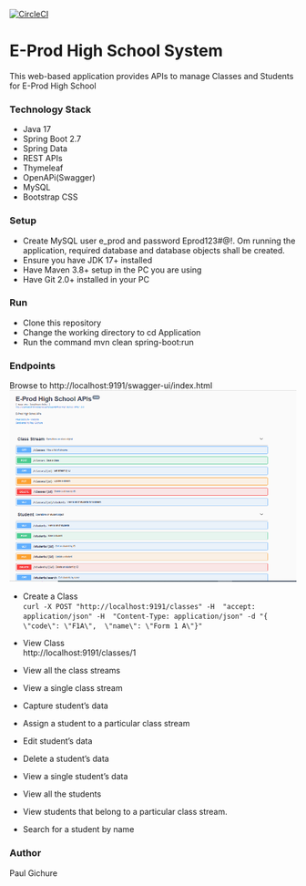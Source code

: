 [![CircleCI](https://dl.circleci.com/status-badge/img/gh/Gichure/e-prod-high-school/tree/develop.svg?style=svg)](https://dl.circleci.com/status-badge/redirect/gh/Gichure/e-prod-high-school/tree/develop)  
# E-Prod High School System
This web-based application provides APIs to manage Classes and Students for E-Prod High School

### Technology Stack
-  Java 17
-  Spring Boot 2.7
-  Spring Data
-  REST APIs
-  Thymeleaf
-  OpenAPi(Swagger)
-  MySQL
-  Bootstrap CSS

### Setup
-  Create MySQL user e_prod and password Eprod123#@!. Om running the application, required database and database objects shall be created.
-  Ensure you have JDK 17+ installed
-  Have Maven 3.8+ setup in the PC you are using
-  Have Git 2.0+ installed in your PC

### Run
-  Clone this repository
-  Change the working directory to cd Application
-  Run the command mvn clean spring-boot:run

### Endpoints
Browse to http://localhost:9191/swagger-ui/index.html  
![APIs Home](images/apis-home.png)

-  Create a Class  
`` curl -X POST "http://localhost:9191/classes" -H  "accept: application/json" -H  "Content-Type: application/json" -d "{  \"code\": \"F1A\",  \"name\": \"Form 1 A\"}"  ``
-  View Class  
http://localhost:9191/classes/1 
-  View all the class streams

-  View a single class stream

-  Capture student’s data
-  Assign a student to a particular class stream
-  Edit student’s data
-  Delete a student’s data
-  View a single student’s data
-  View all the students
-  View students that belong to a particular class stream.
-  Search for a student by name

### Author
Paul Gichure
